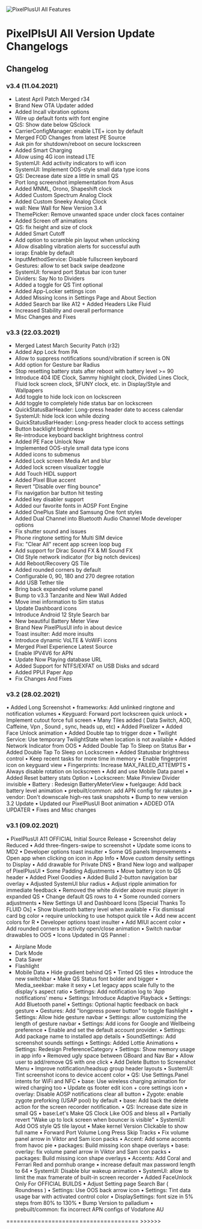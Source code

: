 ![PixelPlusUI All Features](https://i.imgur.com/xTx1CqW.png "Features")


# PixelPlsUI All Version Update Changelogs

## Changelog

### v3.4 (11.04.2021)
* Latest April Patch Merged r34
* Brand New OTA Updater added
* Added Incall vibration options
* Wire up default fonts with font engine
* QS: Show date below QSclock
* CarrierConfigManager: enable LTE+ icon by default
* Merged FOD Changes from latest PE Source
* Ask pin for shutdown/reboot on secure lockscreen
* Added Smart Charging
* Allow using 4G icon instead LTE
* SystemUI: Add activity indicators to wifi icon
* SystemUI: Implement OOS-style small data type icons
* QS: Decrease date size a little in small QS
* Port long screenshot implementation from Asus
* Added MNML, Orono, Shapeshift clock
* Added Custom Spectrum Analog Clock
* Added Custom Sneeky Analog Clock
* wall: New Wall for New Version 3.4
* ThemePicker: Remove unwanted space under clock faces container
* Added Screen off animations
* QS: fix height and size of clock
* Added Smart Cutoff
* Add option to scramble pin layout when unlocking
* Allow disabling vibration alerts for successful auth
* iorap: Enable by default
* InputMethodService: Disable fullscreen keyboard
* Gestures: allow to set back swipe deadzone
* SystemUI: forward port Status bar icon tuner
* Dividers: Say No to Dividers
* Added a toggle for QS Tint optional
* Added App-Locker settings icon
* Added Missing Icons in Settings Page and About Section
* Added Search bar like A12 + Added Headers Like Fluid
* Increased Stability and overall performance
* Misc Changes and Fixes

### v3.3 (22.03.2021)
- Merged Latest March Security Patch (r32)
- Added App Lock from PA
- Allow to suppress notifications sound/vibration if screen is ON
- Add option for Gesture bar Radius
- Stop resetting battery stats after reboot with battery level >= 90
- Introduce 404 IDE Clock, Sammy highlight clock, Divided Lines Clock, Fluid lock screen clock, SFUNY clock, etc. in Display/Style and Wallpapers  
- Add toggle to hide lock icon on lockscreen 
- Add toggle to completely hide status bar on lockscreen
- QuickStatusBarHeader: Long-press header date to access calendar
- SystemUI: hide lock icon while dozing
- QuickStatusBarHeader: Long-press header clock to access settings 
- Button backlight brightness
- Re-introduce keyboard backlight brightness control
- Added PE Face Unlock Now
- Implemented OOS-style small data type icons
- Added icons to submenus
- Added Lock screen Media Art and blur
- Added lock screen visualizer toggle 
- Add Touch HIDL support
- Added Pixel Blue accent
- Revert "Disable over fling bounce"
- Fix navigation bar button hit testing
- Added key disabler support
- Added our favorite fonts in AOSP Font Engine
- Added OnePlus Slate and Samsung One font styles
- Added Dual Channel into Bluetooth Audio Channel Mode developer options
- Fix shutter sound and issues
- Phone ringtone setting for Multi SIM device
- Fix: "Clear All" recent app screen loop bug
- Add support for Dirac Sound FX & MI Sound FX 
- Old Style network indicator (for big notch devices)
- Add Reboot/Recovery QS Tile
- Added rounded corners by default
- Configurable 0, 90, 180 and 270 degree rotation 
- Add USB Tether tile
- Bring back expanded volume panel
- Bump to v3.3 Tanzanite and New Wall Added
- Move imei information to Sim status
- Update Dashboard icons 
- Introduce Android 12 Style Search bar
- New beautiful Battery Meter View 
- Brand New PixelPlusUI info in about device 
- Toast insulter: Add more insults 
- Introduce dynamic VoLTE & VoWiFi icons 
- Merged Pixel Experience Latest Source 
- Enable IPV4V6 for APN 
- Update Now Playing database URL
- Added Support for NTFS/EXFAT on USB Disks and sdcard
- Added PPUI Paper App
- Fix Changes And Fixes

### v3.2 (28.02.2021)
• Added Long Screenshot
• frameworks: Add unlinked ringtone and notification volumes
• Keyguard: Forward port lockscreen quick unlock
• Implement cutout force full screen
• Many Tiles added ( Data Switch, AOD, Caffeine, Vpn , Sound , sync, heads up, etc)
• Added Pixelizer
• Added Face Unlock animation
• Added Double tap to trigger doze
• Twilight Service: Use temporary TwilightState when location is not available
• Added Network Indicator from OOS
• Added Double Tap To Sleep on Status Bar
• Added Double Tap To Sleep on Lockscreen
• Added Statusbar brightness control
• Keep recent tasks for more time in memory
• Enable fingerprint icon on keyguard view
• Fingerprints: Increase MAX_FAILED_ATTEMPTS
• Always disable rotation on lockscreen
• Add and use Mobile Data panel
• Added Reset battery stats Option
• Lockscreen: Make Pinview Divider invisible
• Battery : Redesign BatteryMeterView
• fuelgauge: Add back battery level animation
• prebuilt/common: add APN config for rakuten.jp
• vendor: Don't downscale high-res task snapshots
• Bump to new version 3.2 Update
• Updated our PixelPlusUI Boot animation
• ADDED OTA UPDATER
• Fixes and Misc changes

### v3.1 (09.02.2021)
• PixelPlusUI A11 OFFICIAL Initial Source Release
• Screenshot delay Reduced
• Add three-fingers-swipe to screenshot
• Update some icons to MD2
• Developer options toast insulter
• Some QS panels Improvements
• Open app when clicking on icon in App Info
• Move custom density settings to Display
• Add drawable for Private DNS
• Brand New logo and wallpaper of PixelPlusUI
• Some Padding Adjustments
• Move battery icon to QS header
• Added Pixel Goodies
• Added Build 2-button navigation bar overlay
• Adjusted SystemUI blur radius
• Adjust ripple animation for immediate feedback
• Removed the white divider above music player in expanded QS
• Change default QS rows to 4
• Some rounded corners adjustments
• New Settings UI and Dashboard Icons [Special Thanks To FLUID Os]
• Show bluetooth battery level when available
• Fix dismissal card bg color
• require unlocking to use hotspot quick tile
• Add new accent colors for R
• Developer options toast insulter
• Add MIUI accent color
• Add rounded corners to activity open/close animation
• Switch navbar drawables to OOS
• Icons Updated in QS Pannel :
- Airplane Mode
- Dark Mode
- Data Saver
- Flashlight
- Mobile Data
• Hide gradient behind QS
• Tinted QS tiles
• Introduce the new switchbar
• Make QS Status font bolder and bigger
• Media_seekbar: make it sexy
• Let legacy apps scale fully to the display's aspect ratio
• Settings: Add notification log to 'App notifications' menu
• Settings: Introduce Adaptive Playback
• Settings: Add Bluetooth panel
• Settings: Optional haptic feedback on back gesture
• Gestures: Add "longpress power button" to toggle flashlight
• Settings: Allow hide gesture navbar
• Settings: allow customizing the length of gesture navbar
• Settings: Add icons for Google and Wellbeing preference
• Enable and set the default account provider.
• Settings: Add package name to installed app details
• SoundSettings: Add screenshot sounds settings
• Settings: Added Lottie Animations
• Settings: Redesign PreferenceCategory
• Settings: Show memory usage in app info
• Removed ugly space between GBoard and Nav Bar
• Allow user to add/remove QS with one click
• Add Delete Button to Screenshot Menu
• Improve notification/headsup group header layouts
• SustemUI: Tint screenshot icons to device accent color
• QS: Use Settings.Panel intents for WiFi and NFC
• base: Use wireless charging animation for wired charging too
• Update qs footer edit icon + core settings icon
• overlay: Disable AOSP notifications clear all button
• Zygote: enable zygote preforking (USAP pool) by default
• base: Add back the delete action for the screen recorder notification.
• QS: Increase date size in small QS
• base:Let's Make QS Clock Like OOS and bless all
• Partially revert "Wake up to lock screen when bouncer is visible"
• SystemUI: Add OOS style QS tile layout
• Make kernel Version Clickable to show full name
• Forward Port Volume Long Press Skip Tracks
• Fix volume panel arrow in Viktor and Sam icon packs
• Accent: Add some accents from havoc pie
• packages: Build missing icon shape overlays
• base: overlay: fix volume panel arrow in Viktor and Sam icon packs
• packages: Build missing icon shape overlays
• Accents: Add Coral and Ferrari Red and pornhub orange
• increase default max password length to 64
• SystemUI: Disable blur wakeup animation
• SystemUI: allow to limit the max framerate of built-in screen recorder
• Added FaceUnlock Only For OFFICIAL BUILDS
• Adjust Setting page Search Bar ( Roundness )
• Settings: Use OOS back arrow icon
• Settings: Tint data usage bar with activated control color
• DisplaySettings: font size in 5% steps from 80% to 130%
• Bump Version to palladium
• prebuilt/common: fix incorrect APN configs of Vodafone AU


====================================== >>>>>>


